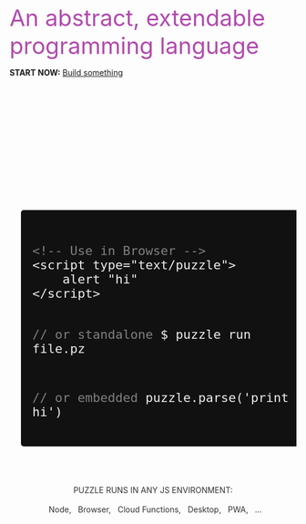 <!-- _coverpage.md -->

<div style="height:200px"></div>
<span style="font-size: 40px;color:#b14aad">An abstract, extendable programming language
</span>

<br>

<b>START NOW:</b>
<a href="#chapters/GUIDES" class="btn-primary">Build something <span class="fa fa-arrow-right"></span></a>

<br>

<center style="width: 100%;align-items: center;justify-content: center;max-width:100%;overflow-x:scroll;overflow-y:hidden;white-space:nowrap">
<div style="background: #111111;width:500px;text-align:left;padding:20px;margin:20px;border-radius:5px; display: inline-block;">
	<pre>
	<code class="lang-puzzle" style="font-size:22px !important;color:#EEEEEE">
<span style="color: grey">&#60;!-- Use in Browser --></span>
&#60;script type="text/puzzle">
	alert "hi"
&#60;/script>

<span style="color: grey">// or standalone</span>
$ puzzle run file.pz

<span style="color: grey">// or embedded</span>
puzzle.parse('print hi')
</code>
	</pre>
</div>
<div style="background: #111111;width:550px;text-align:left;padding:20px;margin:20px;border-radius:5px; display: inline-block;">
	<pre>
	<code class="lang-puzzle" style="font-size:22px !important;color:#EEEEEE">
<span style="color: grey">// Abstract syntax examples</span>

use "https://domain.com/web.js"

create button with text "hi"


set message "learn puzzle now"
print message;


write file /test.txt "hi"

<span style="color: grey">// And way more...</span>
</code>
	</pre>
</div>
<div style="background: #111111;width:600px;text-align:left;padding:20px;margin:20px;border-radius:5px; display: inline-block;">
	<pre>
	<code class="lang-puzzle" style="font-size:22px !important;color:#EEEEEE">
<span style="color: grey">// Extend the language</span>

define token echo with
	method ( console.log(param) )
	and follow "{param}";

<span style="color: grey">// Use it right away</span>
echo "hi"
</code>
	</pre>
</div>
<!--div style="background: #111111;width:600px;text-align:left;padding:20px;margin:20px;border-radius:5px; display: inline-block;">
	<pre>
	<code class="lang-puzzle" style="font-size:25px !important;color:#EEEEEE">
<span style="color: grey">// Use standalone</span>
$ puzzle run file.pz

<span style="color: grey">// or in Node</span>
puzzle.parse('print hi')
</code>
	</pre>
</div>
<div style="background: #111111;width:500px;text-align:left;padding:20px;margin:20px;border-radius:5px; display: inline-block;">
	<pre>
	<code class="lang-puzzle" style="font-size:25px !important;color:#EEEEEE">
<span style="color: grey">// Build anything</span>

set message "learn puzzle now";
print message;
</code>
	</pre>
</div-->
</center>
<br><br>
<div style="text-align: center;color:#333333;">
		PUZZLE RUNS IN ANY JS ENVIRONMENT: <br><br>
		&nbsp; <span style=""><i class="fab fa-node-js"></i> Node,
		&nbsp; <i class="fa fa-globe"></i> Browser,
		&nbsp; <i class="fa fa-cloud"></i> Cloud Functions,
		&nbsp; <i class="fa fa-desktop"></i> Desktop,
		&nbsp; <i class="fa fa-mobile-alt"></i> PWA,
		&nbsp; ...
	</span>
	</div>
